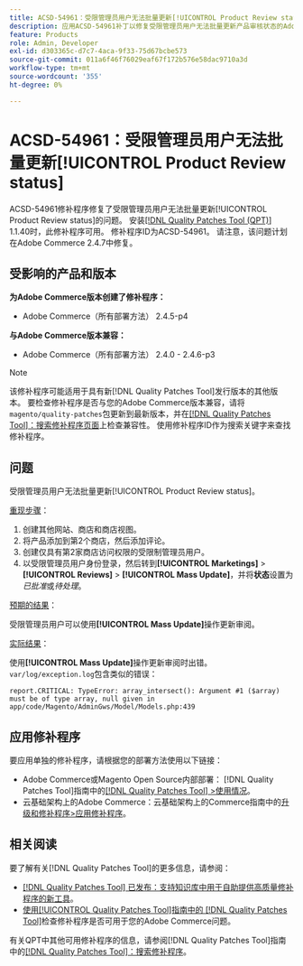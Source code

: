 ```yaml
---
title: ACSD-54961：受限管理员用户无法批量更新[!UICONTROL Product Review status]
description: 应用ACSD-54961补丁以修复受限管理员用户无法批量更新产品审核状态的Adobe Commerce问题。
feature: Products
role: Admin, Developer
exl-id: d303365c-d7c7-4aca-9f33-75d67bcbe573
source-git-commit: 011a6f46f76029eaf67f172b576e58dac9710a3d
workflow-type: tm+mt
source-wordcount: '355'
ht-degree: 0%

---
```


# ACSD-54961：受限管理员用户无法批量更新[!UICONTROL Product Review status]

ACSD-54961修补程序修复了受限管理员用户无法批量更新[!UICONTROL Product Review status]的问题。 安装[[!DNL Quality Patches Tool (QPT)]](https://experienceleague.adobe.com/en/docs/commerce-operations/tools/quality-patches-tool/quality-patches-tool-to-self-serve-quality-patches) 1.1.40时，此修补程序可用。 修补程序ID为ACSD-54961。 请注意，该问题计划在Adobe Commerce 2.4.7中修复。

## 受影响的产品和版本

**为Adobe Commerce版本创建了修补程序：**

* Adobe Commerce（所有部署方法） 2.4.5-p4

**与Adobe Commerce版本兼容：**

* Adobe Commerce（所有部署方法） 2.4.0 - 2.4.6-p3

>[!NOTE]
>
>该修补程序可能适用于具有新[!DNL Quality Patches Tool]发行版本的其他版本。 要检查修补程序是否与您的Adobe Commerce版本兼容，请将`magento/quality-patches`包更新到最新版本，并在[[!DNL Quality Patches Tool]：搜索修补程序页面](https://experienceleague.adobe.com/tools/commerce-quality-patches/index.html)上检查兼容性。 使用修补程序ID作为搜索关键字来查找修补程序。

## 问题

受限管理员用户无法批量更新[!UICONTROL Product Review status]。

<u>重现步骤</u>：

1. 创建其他网站、商店和商店视图。
1. 将产品添加到第2个商店，然后添加评论。
1. 创建仅具有第2家商店访问权限的受限制管理员用户。
1. 以受限管理员用户身份登录，然后转到&#x200B;**[!UICONTROL  Marketings]** > **[!UICONTROL Reviews]** > **[!UICONTROL Mass Update]**，并将&#x200B;**状态**&#x200B;设置为&#x200B;*已批准*&#x200B;或&#x200B;*待处理*。

<u>预期的结果</u>：

受限管理员用户可以使用&#x200B;**[!UICONTROL Mass Update]**&#x200B;操作更新审阅。

<u>实际结果</u>：

使用&#x200B;**[!UICONTROL Mass Update]**&#x200B;操作更新审阅时出错。<br>
`var/log/exception.log`包含类似的错误：

```
report.CRITICAL: TypeError: array_intersect(): Argument #1 ($array) must be of type array, null given in app/code/Magento/AdminGws/Model/Models.php:439
```

## 应用修补程序

要应用单独的修补程序，请根据您的部署方法使用以下链接：

* Adobe Commerce或Magento Open Source内部部署： [!DNL Quality Patches Tool]指南中的[[!DNL Quality Patches Tool] >使用情况](/help/tools/quality-patches-tool/usage.md)。
* 云基础架构上的Adobe Commerce：云基础架构上的Commerce指南中的[升级和修补程序>应用修补程序](https://experienceleague.adobe.com/docs/commerce-cloud-service/user-guide/develop/upgrade/apply-patches.html)。

## 相关阅读

要了解有关[!DNL Quality Patches Tool]的更多信息，请参阅：

* [[!DNL Quality Patches Tool] 已发布：支持知识库中用于自助提供高质量修补程序的新工具](https://experienceleague.adobe.com/en/docs/commerce-operations/tools/quality-patches-tool/quality-patches-tool-to-self-serve-quality-patches)。
* [使用[!UICONTROL Quality Patches Tool]指南中的 [!DNL Quality Patches Tool]](/help/tools/quality-patches-tool/patches-available-in-qpt/check-patch-for-magento-issue-with-magento-quality-patches.md)检查修补程序是否可用于您的Adobe Commerce问题。


有关QPT中其他可用修补程序的信息，请参阅[!DNL Quality Patches Tool]指南中的[[!DNL Quality Patches Tool]：搜索修补程序](https://experienceleague.adobe.com/tools/commerce-quality-patches/index.html)。

